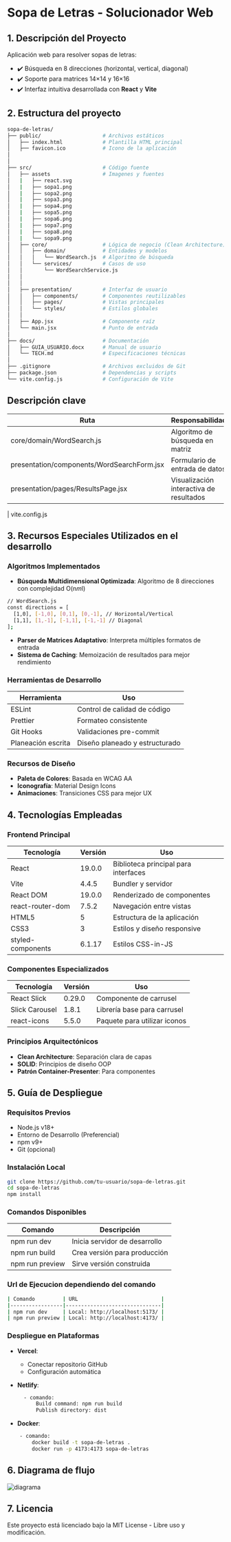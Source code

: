 # Sopa de Letras - Solucionador Web

## 1. Descripción del Proyecto
Aplicación web para resolver sopas de letras:

- ✔️ Búsqueda en 8 direcciones (horizontal, vertical, diagonal)
- ✔️ Soporte para matrices 14×14 y 16×16
- ✔️ Interfaz intuitiva desarrollada con **React** y **Vite**

## 2.  Estructura del proyecto
```bash
sopa-de-letras/
├── public/                    # Archivos estáticos
│   ├── index.html             # Plantilla HTML principal
│   ├── favicon.ico            # Icono de la aplicación
│   
│
├── src/                       # Código fuente
│   ├── assets                 # Imagenes y fuentes
│   |   ├── react.svg
│   |   ├── sopa1.png
│   |   ├── sopa2.png
│   |   ├── sopa3.png
│   |   ├── sopa4.png
│   |   ├── sopa5.png
│   |   ├── sopa6.png
│   |   ├── sopa7.png
│   |   ├── sopa8.png
│   |   └── sopa9.png
│   ├── core/                  # Lógica de negocio (Clean Architecture)
│   │   ├── domain/            # Entidades y modelos
│   │   │   └── WordSearch.js  # Algoritmo de búsqueda
│   │   └── services/          # Casos de uso
│   │       └── WordSearchService.js  
│   │
│   │
│   ├── presentation/          # Interfaz de usuario
│   │   ├── components/        # Componentes reutilizables
│   │   ├── pages/             # Vistas principales
│   │   └── styles/            # Estilos globales
│   │
│   ├── App.jsx                # Componente raíz
│   └── main.jsx               # Punto de entrada
│
├── docs/                      # Documentación
│   ├── GUIA_USUARIO.docx      # Manual de usuario
│   └── TECH.md                # Especificaciones técnicas
│
├── .gitignore                 # Archivos excluidos de Git
├── package.json               # Dependencias y scripts
└── vite.config.js             # Configuración de Vite
```
## Descripción clave
| Ruta                                    | Responsabilidad                            |
|-----------------------------------------|--------------------------------------------|
| core/domain/WordSearch.js               | Algoritmo de búsqueda en matriz            |
| presentation/components/WordSearchForm.jsx | Formulario de entrada de datos           |
| presentation/pages/ResultsPage.jsx      | Visualización interactiva de resultados    |

| vite.config.js            


## 3.  Recursos Especiales Utilizados en el desarrollo

### Algoritmos Implementados
- **Búsqueda Multidimensional Optimizada**: Algoritmo de 8 direcciones con complejidad O(n*m*l)
``` bash
// WordSearch.js
const directions = [
  [1,0], [-1,0], [0,1], [0,-1], // Horizontal/Vertical
  [1,1], [1,-1], [-1,1], [-1,-1] // Diagonal
];
```
- **Parser de Matrices Adaptativo**: Interpreta múltiples formatos de entrada
- **Sistema de Caching**: Memoización de resultados para mejor rendimiento

### Herramientas de Desarrollo
| Herramienta         | Uso                          |
|---------------------|-------------------------------|
| ESLint              | Control de calidad de código  |
| Prettier            | Formateo consistente          |
| Git Hooks           | Validaciones pre-commit       |
| Planeación escrita  | Diseño planeado y estructurado |

### Recursos de Diseño
- **Paleta de Colores**: Basada en WCAG AA
- **Iconografía**: Material Design Icons
- **Animaciones**: Transiciones CSS para mejor UX

## 4. Tecnologías Empleadas

### Frontend Principal
| Tecnología        | Versión | Uso                                 |
|-------------------|---------|-------------------------------------|
| React             | 19.0.0  | Biblioteca principal para interfaces |
| Vite              | 4.4.5   | Bundler y servidor                  |
| React DOM         | 19.0.0  | Renderizado de componentes          |
| react-router-dom  | 7.5.2   | Navegación entre vistas             |
| HTML5             | 5       | Estructura de la aplicación         |
| CSS3              | 3       | Estilos y diseño responsive         |
| styled-components | 6.1.17  | Estilos CSS-in-JS                   |

### Componentes Especializados
| Tecnología       | Versión | Uso                                 |
|------------------|---------|-------------------------------------|
| React Slick      | 0.29.0  | Componente de carrusel              |
| Slick Carousel   | 1.8.1   | Librería base para carrusel         |
| react-icons      | 5.5.0   | Paquete para utilizar iconos        |

### Principios Arquitectónicos
- **Clean Architecture**: Separación clara de capas
- **SOLID**: Principios de diseño OOP
- **Patrón Container-Presenter**: Para componentes

## 5.  Guía de Despliegue

### Requisitos Previos
- Node.js v18+
- Entorno de Desarrollo (Preferencial)
- npm v9+
- Git (opcional)

### Instalación Local
```bash
git clone https://github.com/tu-usuario/sopa-de-letras.git
cd sopa-de-letras
npm install
```
### Comandos Disponibles
| Comando         | Descripción                   |
|-----------------|-------------------------------|
| npm run dev     | Inicia servidor de desarrollo |
| npm run build   | Crea versión para producción  |
| npm run preview | Sirve versión construida      |


### Url de Ejecucion dependiendo del comando
``` bash
| Comando         | URL                           |
|-----------------|-------------------------------|
| npm run dev     | Local: http://localhost:5173/ |
| npm run preview | Local: http://localhost:4173/ |
```

### Despliegue en Plataformas
- **Vercel**:
    - Conectar repositorio GitHub
    - Configuración automática

- **Netlify**:
  ``` bash
    - comando:
        Build command: npm run build
        Publish directory: dist
  ```

- **Docker**:
``` bash
    - comando:
        docker build -t sopa-de-letras .
        docker run -p 4173:4173 sopa-de-letras
```
## 6. Diagrama de flujo
![diagrama](https://github.com/user-attachments/assets/6088f540-185f-4a8e-a3c2-3d830bfdace7)

## 7.  Licencia
Este proyecto está licenciado bajo la MIT License - Libre uso y modificación.




